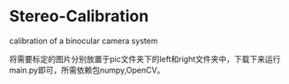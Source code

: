 # Stereo-Calibration
calibration of a binocular camera system

将需要标定的图片分别放置于pic文件夹下的left和right文件夹中，下载下来运行main.py即可，所需依赖包numpy,OpenCV。
